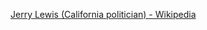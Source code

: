 ﻿[Jerry Lewis (California politician) - Wikipedia](https://en.wikipedia.org/wiki/Jerry_Lewis_(California_politician))